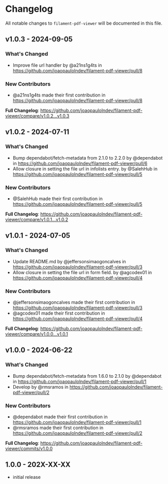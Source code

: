 # Changelog

All notable changes to `filament-pdf-viewer` will be documented in this file.

## v1.0.3 - 2024-09-05

### What's Changed

* Improve file url handler by @a21ns1g4ts in https://github.com/joaopaulolndev/filament-pdf-viewer/pull/8

### New Contributors

* @a21ns1g4ts made their first contribution in https://github.com/joaopaulolndev/filament-pdf-viewer/pull/8

**Full Changelog**: https://github.com/joaopaulolndev/filament-pdf-viewer/compare/v1.0.2...v1.0.3

## v1.0.2 - 2024-07-11

### What's Changed

* Bump dependabot/fetch-metadata from 2.1.0 to 2.2.0 by @dependabot in https://github.com/joaopaulolndev/filament-pdf-viewer/pull/6
* Allow closure in setting the file url in infolists entry. by @SalehHub in https://github.com/joaopaulolndev/filament-pdf-viewer/pull/5

### New Contributors

* @SalehHub made their first contribution in https://github.com/joaopaulolndev/filament-pdf-viewer/pull/5

**Full Changelog**: https://github.com/joaopaulolndev/filament-pdf-viewer/compare/v1.0.1...v1.0.2

## v1.0.1 - 2024-07-05

### What's Changed

* Update README.md by @jeffersonsimaogoncalves in https://github.com/joaopaulolndev/filament-pdf-viewer/pull/3
* Allow closure in setting the file url in form field. by @agcodex01 in https://github.com/joaopaulolndev/filament-pdf-viewer/pull/4

### New Contributors

* @jeffersonsimaogoncalves made their first contribution in https://github.com/joaopaulolndev/filament-pdf-viewer/pull/3
* @agcodex01 made their first contribution in https://github.com/joaopaulolndev/filament-pdf-viewer/pull/4

**Full Changelog**: https://github.com/joaopaulolndev/filament-pdf-viewer/compare/v1.0.0...v1.0.1

## v1.0.0 - 2024-06-22

### What's Changed

* Bump dependabot/fetch-metadata from 1.6.0 to 2.1.0 by @dependabot in https://github.com/joaopaulolndev/filament-pdf-viewer/pull/1
* Develop by @rmsramos in https://github.com/joaopaulolndev/filament-pdf-viewer/pull/2

### New Contributors

* @dependabot made their first contribution in https://github.com/joaopaulolndev/filament-pdf-viewer/pull/1
* @rmsramos made their first contribution in https://github.com/joaopaulolndev/filament-pdf-viewer/pull/2

**Full Changelog**: https://github.com/joaopaulolndev/filament-pdf-viewer/commits/v1.0.0

## 1.0.0 - 202X-XX-XX

- initial release
